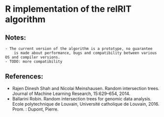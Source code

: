 # R implementation of the relRIT algorithm

## Notes:
    - The current version of the algorithm is a prototype, no guarantee
        is made about performance, bugs and compatibility between various OS and compiler versions.
    - TODO: more compatibility

## References:
  - Rajen Dinesh Shah and Nicolai Meinshausen. Random intersection trees. Journal of Machine Learning Research, 15:629–654, 2014.
  - Ballarini Robin. Random intersection trees for genomic data analysis. Ecole polytechnique de Louvain, Université catholique de Louvain, 2016. Prom. : Dupont, Pierre.
